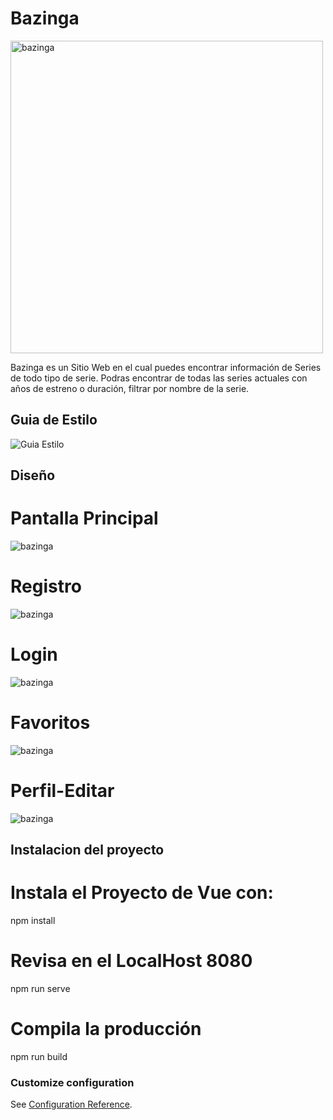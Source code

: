# Bazinga

<img style="margin:auto" width="500px" alt="bazinga" src="/dist/img/bazinga.81665809.png">

Bazinga es un Sitio Web en el cual puedes encontrar información de Series de todo tipo de serie. Podras encontrar de todas las series actuales con años de estreno o duración, filtrar por nombre de la serie.

## Guia de Estilo

<img style="margin:auto"  alt="Guia Estilo" src="/dist/img/GS.png.jpg">

## Diseño
# Pantalla Principal
<img style="margin:auto"  alt="bazinga" src="/dist/img/screen(1).png">

# Registro
<img style="margin:auto"  alt="bazinga" src="/dist/img/screen(5).png">

# Login
<img style="margin:auto"  alt="bazinga" src="/dist/img/screen(3).png">

# Favoritos
<img style="margin:auto"  alt="bazinga" src="/dist/img/screen(2).png">

# Perfil-Editar
<img style="margin:auto"  alt="bazinga" src="/dist/img/screen(4).png">

## Instalacion del proyecto
# Instala el Proyecto de Vue con:
npm install

# Revisa en el LocalHost 8080

npm run serve

# Compila la producción

npm run build

### Customize configuration
See [Configuration Reference](https://cli.vuejs.org/config/).
